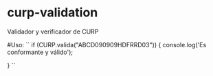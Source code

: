 # curp-validation
Validador y verificador de CURP

#Uso:
``
if (CURP.valida("ABCD090909HDFRRD03")) {
  console.log('Es conformante y válido');
  <!-- Aqui se hizo un comentarios -->
}
``
